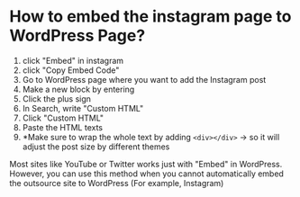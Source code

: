 # How to embed the instagram page to WordPress Page?

1. click "Embed" in instagram 
2. click "Copy Embed Code"
3. Go to WordPress page where you want to add the Instagram post
4. Make a new block by entering 
5. Click the plus sign 
6. In Search, write "Custom HTML"
7. Click "Custom HTML" 
8. Paste the HTML texts
9. *Make sure to wrap the whole text by adding `<div></div>` -> so it will adjust the post size by different themes 

Most sites like YouTube or Twitter works just with "Embed" in WordPress. However, you can use this method when you cannot automatically embed the outsource site to WordPress (For example, Instagram)
